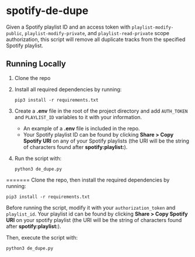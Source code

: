# spotify-de-dupe
Given a Spotify playlist ID and an access token with `playlist-modify-public`, `playlist-modify-private`, and `playlist-read-private` scope authorization, this script will remove all duplicate tracks from the specified Spotify playlist.

## Running Locally
1. Clone the repo
2. Install all required dependencies by running:
    ```
    pip3 install -r requirements.txt
    ```
3. Create a **.env** file in the root of the project directory and add `AUTH_TOKEN` and `PLAYLIST_ID` variables to it with your information. 
    - An example of a **.env** file is included in the repo. 
    - Your Spotify playlist ID can be found by clicking **Share > Copy Spotify URI** on any of your Spotify playlists (the URI will be the string of characters found after **spotify:playlist:**). 

4. Run the script with:
    ```
    python3 de_dupe.py
    ```
=======
Clone the repo, then install the required dependencies by running:
```
pip3 install -r requirements.txt
```
Before running the script, modify it with your `authorization_token` and `playlist_id`. Your playlist id can be found by clicking **Share > Copy Spotify URI** on your spotify playlist (the URI will be the string of characters found after **spotify:playlist:**).

Then, execute the script with:
```
python3 de_dupe.py
```
